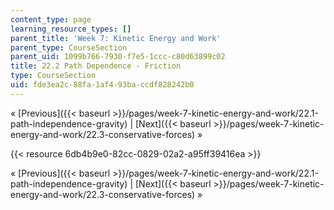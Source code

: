 ```yaml
---
content_type: page
learning_resource_types: []
parent_title: 'Week 7: Kinetic Energy and Work'
parent_type: CourseSection
parent_uid: 1099b766-7930-f7e5-1ccc-c80d63899c02
title: 22.2 Path Dependence - Friction
type: CourseSection
uid: fde3ea2c-88fa-1af4-93ba-ccdf828242b0
---
```


« [Previous]({{< baseurl >}}/pages/week-7-kinetic-energy-and-work/22.1-path-independence-gravity) | [Next]({{< baseurl >}}/pages/week-7-kinetic-energy-and-work/22.3-conservative-forces) »

{{< resource 6db4b9e0-82cc-0829-02a2-a95ff39416ea >}}

« [Previous]({{< baseurl >}}/pages/week-7-kinetic-energy-and-work/22.1-path-independence-gravity) | [Next]({{< baseurl >}}/pages/week-7-kinetic-energy-and-work/22.3-conservative-forces) »